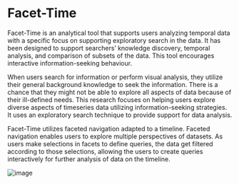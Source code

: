 # Facet-Time
Facet-Time is an analytical tool that supports users analyzing temporal data with a specific focus on supporting exploratory search in the data. It has been designed to support searchers’ knowledge discovery, temporal analysis, and comparison of subsets of the data. This tool encourages interactive information-seeking behaviour.

When users search for information or perform visual analysis, they utilize their general background knowledge to seek the information. There is a chance that they might not be able to explore all aspects of data because of their ill-defined needs. This research focuses on helping users explore diverse aspects of timeseries data utilizing information-seeking strategies. It uses an exploratory search technique to provide support for data analysis.

Facet-Time utilizes faceted navigation adapted to a timeline. Faceted navigation enables users to explore multiple perspectives of datasets. As users make selections in facets to define queries, the data get filtered according to those selections, allowing the users to create queries interactively for further analysis of data on the timeline.



![image](https://user-images.githubusercontent.com/114551609/193430187-d2e001b4-fa07-4782-aae7-f4c7f94a9af8.png)
